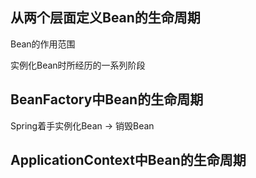 ## 从两个层面定义Bean的生命周期

Bean的作用范围

实例化Bean时所经历的一系列阶段



## BeanFactory中Bean的生命周期

Spring着手实例化Bean  -> 销毁Bean



## ApplicationContext中Bean的生命周期

